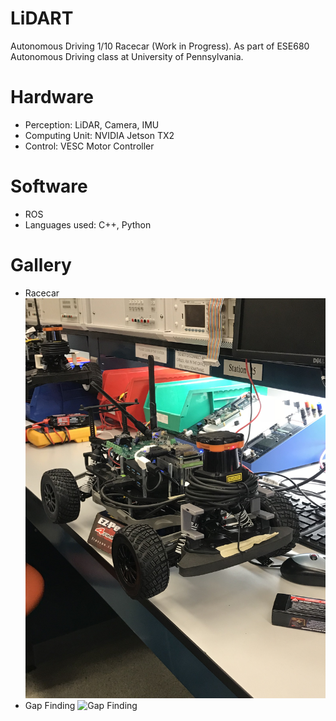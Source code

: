 # LiDART
Autonomous Driving 1/10 Racecar (Work in Progress).
As part of ESE680 Autonomous Driving class at University of Pennsylvania.

# Hardware
- Perception: LiDAR, Camera, IMU
- Computing Unit: NVIDIA Jetson TX2
- Control: VESC Motor Controller

# Software
- ROS
- Languages used: C++, Python

# Gallery
- Racecar
![Racecar](images/racecar.JPG?raw=true)
- Gap Finding
![Gap Finding](images/gap_finding.JPG?raw=true)